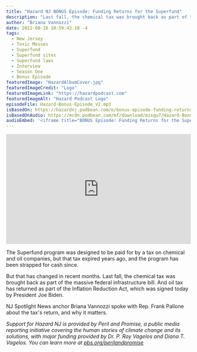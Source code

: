 ```yaml
---
title: "Hazard NJ BONUS Episode: Funding Returns for the Superfund"
description: "Last fall, the chemical tax was brought back as part of the massive federal infrastructure bill."
author: "Briana Vannozzi"
date: 2022-08-16 10:59:43.10 -4
tags:
  - New Jersey
  - Toxic Messes
  - Superfund
  - Superfund sites
  - Superfund laws
  - Interview
  - Season One
  - Bonus Episode
featuredImage: "HazardAlbumCover.jpg"
featuredImageCredit: "Logo"
featuredImageLink: "https://hazardpodcast.com"
featuredImageAlt: "Hazard Podcast Logo"
episodeFile: Hazard-Bonus-Episode_V2.mp3
isBasedOn: https://hazardnj.podbean.com/e/bonus-episode-funding-returns-for-the-superfund/
isBasedOnAudio: https://mcdn.podbean.com/mf/download/mzxqu7/Hazard-Bonus-Episode_V2.mp3
audioEmbed: '<iframe title="BONUS Episode: Funding Returns for the Superfund" allowtransparency="true" style="border: none; min-width: min(100%, 430px);" scrolling="no" data-name="pb-iframe-player" src="https://www.podbean.com/player-v2/?from=embed&pbad=0&i=mjwd6-129e1ce-pb&square=1&share=1&download=1&fonts=Arial&skin=f6f6f6&font-color=&rtl=0&logo_link=&btn-skin=7&size=300" allowfullscreen="" width="100%" height="300"></iframe>'
---
```


<iframe title="BONUS Episode: Funding Returns for the Superfund" allowtransparency="true" style="border: none; min-width: min(100%, 430px);" scrolling="no" data-name="pb-iframe-player" src="https://www.podbean.com/player-v2/?from=embed&pbad=0&i=mjwd6-129e1ce-pb&square=1&share=1&download=1&fonts=Arial&skin=f6f6f6&font-color=&rtl=0&logo_link=&btn-skin=7&size=300" allowfullscreen="" width="100%" height="300"></iframe>

The Superfund program was designed to be paid for by a tax on chemical and oil companies,  but that tax expired years ago, and the program has been strapped for cash since.

But that has changed in recent months. Last fall, the chemical tax was brought back as part of the massive federal infrastructure bill. And oil tax has returned as part of the Inflation Reduction Act, which was signed today by President Joe Biden.

NJ Spotlight News anchor Briana Vannozzi spoke with Rep. Frank Pallone about the tax's return, and why it matters.

<em>Support for Hazard NJ is provided by Peril and Promise, a public media reporting initiative covering the human stories of climate change and its solutions, with major funding provided by Dr. P. Roy Vagelos and Diana T. Vagelos. You can learn more at [pbs.org/perilandpromise](https://pbs.org/perilandpromise)</em>

